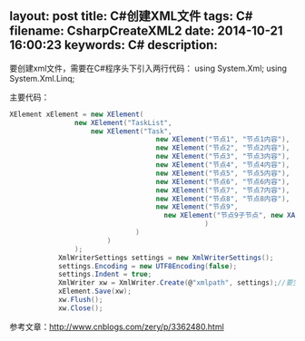 layout: post
title: C#创建XML文件
tags: C#
filename: CsharpCreateXML2
date: 2014-10-21 16:00:23
keywords: C#
description:
---
要创建xml文件，需要在C#程序头下引入两行代码：
using System.Xml;
using System.Xml.Linq;
<!--more-->
主要代码：
```csharp
XElement xElement = new XElement(
                new XElement("TaskList",
                    new XElement("Task",
                                    new XElement("节点1", "节点1内容"),
                                    new XElement("节点2", "节点2内容"),
                                    new XElement("节点3", "节点3内容"),
                                    new XElement("节点4", "节点4内容"),
                                    new XElement("节点5", "节点5内容"),
                                    new XElement("节点6", "节点6内容"),
                                    new XElement("节点7", "节点7内容"),
                                    new XElement("节点8", "节点8内容"),
                                    new XElement("节点9",
                                      new XElement("节点9子节点", new XAttribute("value", "内容"))
                                                )
                               )
                        )
                );
            XmlWriterSettings settings = new XmlWriterSettings();
            settings.Encoding = new UTF8Encoding(false);
            settings.Indent = true;
            XmlWriter xw = XmlWriter.Create(@"xmlpath", settings);//要生成的xml的具体路径，包括xml文件名
            xElement.Save(xw);
            xw.Flush();
            xw.Close();
```

参考文章：http://www.cnblogs.com/zery/p/3362480.html